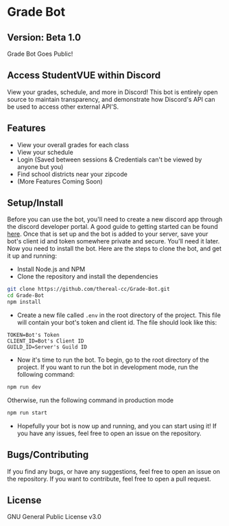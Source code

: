 # Grade Bot
## Version: Beta 1.0 
Grade Bot Goes Public!
## Access StudentVUE within Discord
View your grades, schedule, and more in Discord! This bot is entirely open source to maintain transparency, and demonstrate how Discord's API can be used to access other external API'S.
## Features
- View your overall grades for each class
- View your schedule
- Login (Saved between sessions & Credentials can't be viewed by anyone but you)
- Find school districts near your zipcode
- (More Features Coming Soon)
## Setup/Install
Before you can use the bot, you'll need to create a new discord app through the discord developer portal. A good guide to getting started can be found [here](https://discord.com/developers/docs/getting-started). Once that is set up and the bot is added to your server, save your bot's client id and token somewhere private and secure. You'll need it later.  
Now you need to install the bot. Here are the steps to clone the bot, and get it up and running:  
- Install Node.js and NPM
- Clone the repository and install the dependencies
```bash
git clone https://github.com/thereal-cc/Grade-Bot.git 
cd Grade-Bot
npm install
```
- Create a new file called `.env` in the root directory of the project. This file will contain your bot's token and client id. The file should look like this:
```
TOKEN=Bot's Token
CLIENT_ID=Bot's Client ID
GUILD_ID=Server's Guild ID
```
- Now it's time to run the bot. To begin, go to the root directory of the project. If you want to run the bot in development mode, run the following command:
```bash
npm run dev
```
Otherwise, run the following command in production mode
```bash
npm run start
```
- Hopefully your bot is now up and running, and you can start using it! If you have any issues, feel free to open an issue on the repository.
## Bugs/Contributing
If you find any bugs, or have any suggestions, feel free to open an issue on the repository. If you want to contribute, feel free to open a pull request.
## License
GNU General Public License v3.0
